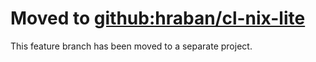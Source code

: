 # Moved to [github:hraban/cl-nix-lite](https://github.com/hraban/cl-nix-lite)

This feature branch has been moved to a separate project.
